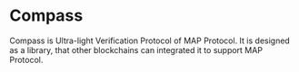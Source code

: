 # Compass
Compass is Ultra-light Verification Protocol of MAP Protocol. It is designed as a library, that other blockchains can integrated it to support MAP Protocol.
